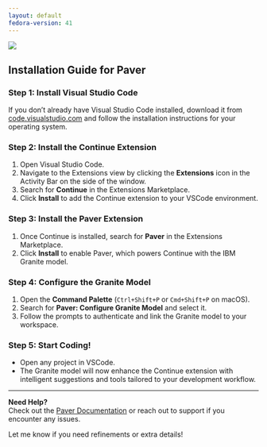 ```yaml
---
layout: default
fedora-version: 41
---
```


<picture class="full pixels">
    <source srcset="../assets/install-dark.png" media="(prefers-color-scheme: dark)">
    <img src="../assets/install.png">
</picture>

## Installation Guide for Paver  

### Step 1: Install Visual Studio Code  
If you don’t already have Visual Studio Code installed, download it from [code.visualstudio.com](https://code.visualstudio.com/) and follow the installation instructions for your operating system.  

### Step 2: Install the Continue Extension  
1. Open Visual Studio Code.  
2. Navigate to the Extensions view by clicking the **Extensions** icon in the Activity Bar on the side of the window.  
3. Search for **Continue** in the Extensions Marketplace.  
4. Click **Install** to add the Continue extension to your VSCode environment.  

### Step 3: Install the Paver Extension  
1. Once Continue is installed, search for **Paver** in the Extensions Marketplace.  
2. Click **Install** to enable Paver, which powers Continue with the IBM Granite model.  

### Step 4: Configure the Granite Model  
1. Open the **Command Palette** (`Ctrl+Shift+P` or `Cmd+Shift+P` on macOS).  
2. Search for **Paver: Configure Granite Model** and select it.  
3. Follow the prompts to authenticate and link the Granite model to your workspace.  

### Step 5: Start Coding!  
- Open any project in VSCode.  
- The Granite model will now enhance the Continue extension with intelligent suggestions and tools tailored to your development workflow.  

---

**Need Help?**  
Check out the [Paver Documentation](#) or reach out to support if you encounter any issues.  

Let me know if you need refinements or extra details!
